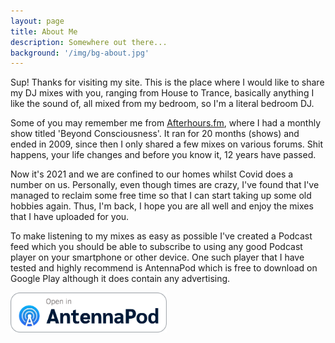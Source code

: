 ```yaml
---
layout: page
title: About Me
description: Somewhere out there...
background: '/img/bg-about.jpg'
---
```


Sup! Thanks for visiting my site. This is the place where I would like to share my DJ mixes with you, ranging from House to Trance, basically anything I like the sound of, all mixed from my bedroom, so I'm a literal bedroom DJ.

Some of you may remember me from [Afterhours.fm](http://ah.fm), where I had a monthly show titled 'Beyond Consciousness'. It ran for 20 months (shows) and ended in 2009, since then I only shared a few mixes on various forums. Shit happens, your life changes and before you know it, 12 years have passed.

Now it's 2021 and we are confined to our homes whilst Covid does a number on us. Personally, even though times are crazy, I've found that I've managed to reclaim some free time so that I can start taking up some old hobbies again. Thus, I'm back, I hope you are all well and enjoy the mixes that I have uploaded for you.

<div class="alert alert-success" role="alert" onclick="location.href='/podcast';" style="cursor: pointer;">
	To make listening to my mixes as easy as possible I've created a Podcast feed which you should be able to subscribe to using any good Podcast player on your smartphone or other device.  One such player that I have tested and highly recommend is AntennaPod which is free to download on Google Play although it does contain any advertising.
</div>

<a href="https://antennapod.org/deeplink/subscribe?url=https%3A%2F%2Fwww.djabstraction.com%2Ffeed%2Fpodcast.xml&title=DJ%20Abstraction%27s%20Warmup%20Sessions"><img src="/img/podcast/apbadge.png" width="250"></a>